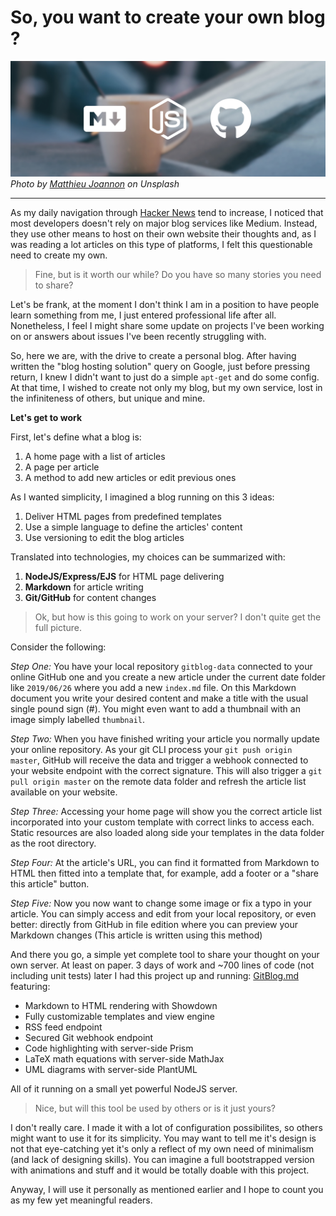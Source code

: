 # So, you want to create your own blog ?

![thumbnail](thumbnail.jpg)
*Photo by [Matthieu Joannon](https://unsplash.com/@matt_j) on Unsplash*

***

As my daily navigation through [Hacker News](https://news.ycombinator.com) tend to increase,  I noticed that most developers doesn't rely on major blog services like Medium. Instead, they use other means to host on their own website their thoughts and, as I was reading a lot articles on this type of platforms, I felt this questionable need to create my own.

> Fine, but is it worth our while? Do you have so many stories you need to share?

Let's be frank, at the moment I don't think I am in a position to have people learn something from me, I just entered professional life after all. Nonetheless, I feel I might share some update on projects I've been working on or answers about issues I've been recently struggling with.

So, here we are, with the drive to create a personal blog. After having written the "blog hosting solution" query on Google, just before pressing return, I knew I didn't want to just do a simple `apt-get` and do some config. At that time, I wished to create not only my blog, but my own service, lost in the infiniteness of others, but unique and mine.

**Let's get to work**

First, let's define what a blog is:
1. A home page with a list of articles
2. A page per article
3. A method to add new articles or edit previous ones

As I wanted simplicity, I imagined a blog running on this 3 ideas:
1. Deliver HTML pages from predefined templates
2. Use a simple language to define the articles' content
3. Use versioning to edit the blog articles

Translated into technologies, my choices can be summarized with:
1. **NodeJS/Express/EJS** for HTML page delivering
2. **Markdown** for article writing
3. **Git/GitHub** for content changes

> Ok, but how is this going to work on your server? I don't quite get the full picture.

Consider the following:

_Step One:_ You have your local repository `gitblog-data` connected to your online GitHub one and you create a new article under the current date folder like `2019/06/26` where you add a new `index.md` file. On this Markdown document you write your desired content and make a title with the usual single pound sign (#). You might even want to add a thumbnail with an image simply labelled `thumbnail`.

_Step Two:_ When you have finished writing your article you normally update your online repository. As your git CLI process your `git push origin master`, GitHub will receive the data and trigger a webhook connected to your website endpoint with the correct signature. This will also trigger a `git pull origin master` on the remote data folder and refresh the article list available on your website.

_Step Three:_ Accessing your home page will show you the correct article list incorporated into your custom template with correct links to access each. Static resources are also loaded along side your templates in the data folder as the root directory.

_Step Four:_ At the article's URL, you can find it formatted from Markdown to HTML then fitted into a template that, for example, add a footer or a "share this article" button.

_Step Five:_ Now you now want to change some image or fix a typo in your article. You can simply access and edit from your local repository, or even better: directly from GitHub in file edition where you can preview your Markdown changes (This article is written using this method)

And there you go, a simple yet complete tool to share your thought on your own server. At least on paper. 3 days of work and ~700 lines of code (not including unit tests) later I had this project up and running: [GitBlog.md](https://github.com/Klemek/GitBlog.md/) featuring:

* Markdown to HTML rendering with Showdown
* Fully customizable templates and view engine
* RSS feed endpoint
* Secured Git webhook endpoint
* Code highlighting with server-side Prism
* LaTeX math equations with server-side MathJax
* UML diagrams with server-side PlantUML

All of it running on a small yet powerful NodeJS server.

> Nice, but will this tool be used by others or is it just yours?

I don't really care. I made it with a lot of configuration possibilites, so others might want to use it for its simplicity. You may want to tell me it's design is not that eye-catching yet it's only a reflect of my own need of minimalism (and lack of designing skills). You can imagine a full bootstrapped version with animations and stuff and it would be totally doable with this project.

Anyway, I will use it personally as mentioned earlier and I hope to count you as my few yet meaningful readers.
